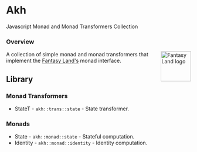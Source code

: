 # Akh
Javascript Monad and Monad Transformers Collection


### Overview
<a href="https://github.com/fantasyland/fantasy-land">
    <img src="https://raw.github.com/fantasyland/fantasy-land/master/logo.png" align="right" width="82px" height="82px" alt="Fantasy Land logo" />
</a>

A collection of simple monad and monad transformers that implement the [Fantasy Land's][fl] monad interface.


## Library

### Monad Transformers
* StateT - `akh::trans::state` - State transformer.

### Monads
* State - `akh::monad::state` - Stateful computation.
* Identity - `akh::monad::identity` - Identity computation.


[fl]: https://github.com/fantasyland/fantasy-land